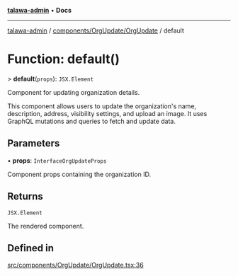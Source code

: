 [**talawa-admin**](../../../../README.md) • **Docs**

***

[talawa-admin](../../../../modules.md) / [components/OrgUpdate/OrgUpdate](../README.md) / default

# Function: default()

\> **default**(`props`): `JSX.Element`

Component for updating organization details.

This component allows users to update the organization's name, description, address,
visibility settings, and upload an image. It uses GraphQL mutations and queries to
fetch and update data.

## Parameters

• **props**: `InterfaceOrgUpdateProps`

Component props containing the organization ID.

## Returns

`JSX.Element`

The rendered component.

## Defined in

[src/components/OrgUpdate/OrgUpdate.tsx:36](https://github.com/PalisadoesFoundation/talawa-admin/blob/7496bb3a4c3730e7e3caee73f8bf91c3031e4ae6/src/components/OrgUpdate/OrgUpdate.tsx#L36)
